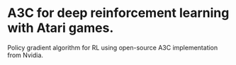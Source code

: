 # A3C for deep reinforcement learning with Atari games. 

Policy gradient algorithm for RL using open-source A3C implementation from Nvidia. 
